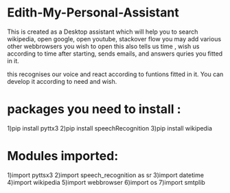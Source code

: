 # Edith-My-Personal-Assistant

This is created as a Desktop assistant which will help you to search wikipedia,
open google, open youtube, stackover flow you may add various other webbrowsers you wish to open
this also tells us time , wish us according to time after starting, sends emails,
and answers quries you fitted in it.

this recognises our voice and react according to funtions fitted in it.
You can develop it according to need and wish.

# packages you need to install :
1)pip install pyttx3
2)pip install speechRecognition
3)pip install wikipedia

# Modules imported:
1)import pyttsx3
2)import speech_recognition as sr
3)import datetime
4)import wikipedia 
5)import webbrowser
6)import os
7)import smtplib

